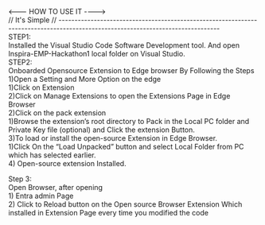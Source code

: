 <---  HOW TO USE IT  ---->                                                                                                                                              
  // It's Simple //   --------------------------------------------------------------------------------------------------------------------------------                                                                                                                                                 
STEP1:                                                                                                                                       
Installed the Visual Studio Code Software Development tool. And open Inspira-EMP-Hackathon1 local folder on Visual Studio.                                                                                                                                                                                                                       
STEP2:                                                                                                                                                                  
Onboarded Opensource Extension to Edge browser By Following the Steps                                                                                                   
     1)Open a Setting and More Option on the edge                                                                                                                       
          1)Click on Extension                                                                                                                                          
          2)Click on Manage Extensions to open the Extensions Page in Edge Browser                                                                                      
      2)Click on the pack extension                                                                                                                                     
          1)Browse the extension’s root directory to Pack in the Local PC folder and Private Key file (optional) and  Click the extension Button.                       
      3)To load or install the open-source Extension in Edge Browser.                                                                                                   
          1)Click On the “Load Unpacked” button and select Local Folder from PC which has selected earlier.                                                             
      4) Open-source extension Installed.                                                                                                                               
                                                                                                                                                                        
Step 3:                                                                                                                                                                 
Open Browser, after opening                                                                                                                                             
       1)	Entra admin Page                                                                                                                                              
       2)	Click to  Reload button on  the Open source Browser Extension Which installed in Extension Page every time you modified the code                              
 
